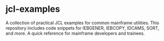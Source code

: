 # jcl-examples
A collection of practical JCL examples for common mainframe utilities. This repository includes code snippets for IEBGENER, IEBCOPY, IDCAMS, SORT, and more. A quick reference for mainframe developers and trainees.
